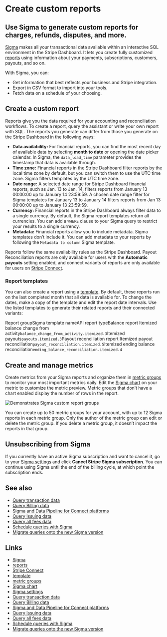 # Create custom reports

## Use Sigma to generate custom reports for charges, refunds, disputes, and more.

[Sigma](https://dashboard.stripe.com/sigma/queries) makes all your transactional
data available within an interactive SQL environment in the Stripe Dashboard. It
lets you create fully customized
[reports](https://docs.stripe.com/stripe-reports) using information about your
payments, subscriptions, customers, payouts, and so on.

With Sigma, you can:

- Get information that best reflects your business and Stripe integration.
- Export in CSV format to import into your tools.
- Fetch data on a schedule of your choosing.

## Create a custom report

Reports give you the data required for your accounting and reconciliation
workflows. To create a report, query the assistant or write your own report with
SQL. The reports you generate can differ from those you generate on the Stripe
Dashboard in the following ways:

- **Data availability:** For financial reports, you can find the most recent day
of available data by selecting **month to date** or opening the date picker
calendar. In Sigma, the `data_load_time` parameter provides the timestamp that
data is available through.
- **Time zone:** Financial reports in the Stripe Dashboard filter reports by the
local time zone by default, but you can switch them to use the UTC time zone.
Sigma filters templates by the UTC time zone.
- **Date range:** A selected date range for Stripe Dashboard financial reports,
such as Jan. 13 to Jan. 14, filters reports from January 13 00:00:00 up to
January 14 23:59:59. A chosen date range filter for Sigma templates for January
13 to January 14 filters reports from Jan 13 00:00:00 up to January 13 23:59:59.
- **Currency:** Financial reports in the Stripe Dashboard always filter data to
a single currency. By default, the Sigma report templates return all currencies.
You can add a `WHERE` clause to your Sigma query to restrict your results to a
single currency.
- **Metadata:** Financial reports allow you to include metadata. Sigma templates
don’t include it. You can add metadata to your reports by following the
`Metadata to column` Sigma template.

Reports follow the same availability rules as the Stripe Dashboard. Payout
Reconciliation reports are only available for users with the **Automatic
payouts** setting enabled, and connect variants of reports are only available
for users on [Stripe Connect](https://docs.stripe.com/connect).

### Report templates

You can also create a report using a
[template](https://docs.stripe.com/stripe-data/write-queries#templates). By
default, these reports run on the last completed month that all data is
available for. To change the dates, make a copy of the template and edit the
report date intervals. Use the listed templates to generate their related
reports and their connected variants:

Report groupSigma template nameAPI report typeBalance report Itemized balance
change from activity`balance_change_from_activity.itemized.3`Itemized
payouts`payouts.itemized.3`Payout reconciliation report Itemized payout
reconciliation`payout_reconciliation.itemized.5`Itemized ending balance
reconciliation`ending_balance_reconciliation.itemized.4`
## Create and manage metrics

Create metrics from your Sigma reports and organize them in [metric
groups](https://dashboard.stripe.com/custom-metrics) to monitor your most
important metrics daily. Edit the [Sigma
chart](https://docs.stripe.com/stripe-data/write-queries#view-download-query-results)
on your metric to customize the metric preview. Metric groups that don’t have a
chart enabled display the number of rows in the report.

![Demonstrates Sigma custom report
groups](https://b.stripecdn.com/docs-statics-srv/assets/custom-reports.537d49b1fa1765a58d7237cf251d4a01.png)

You can create up to 50 metric groups for your account, with up to 12 Sigma
reports in each metric group. Only the author of the metric group can edit or
delete the metric group. If you delete a metric group, it doesn’t impact the
reports in that group.

## Unsubscribing from Sigma

If you currently have an active Sigma subscription and want to cancel it, go to
your [Sigma settings](https://dashboard.stripe.com/settings/sigma) and click
**Cancel Stripe Sigma subscription**. You can continue using Sigma until the end
of the billing cycle, at which point the subscription ends.

## See also

- [Query transaction
data](https://docs.stripe.com/stripe-data/query-transactions)
- [Query Billing data](https://docs.stripe.com/stripe-data/query-billing-data)
- [Sigma and Data Pipeline for Connect
platforms](https://docs.stripe.com/stripe-data/query-connect-data)
- [Query Issuing data](https://docs.stripe.com/stripe-data/query-issuing-data)
- [Query all fees data](https://docs.stripe.com/stripe-data/query-all-fees-data)
- [Schedule queries with
Sigma](https://docs.stripe.com/stripe-data/schedule-queries)
- [Migrate queries onto the new Sigma
version](https://docs.stripe.com/stripe-data/migrate-queries)

## Links

- [Sigma](https://dashboard.stripe.com/sigma/queries)
- [reports](https://docs.stripe.com/stripe-reports)
- [Stripe Connect](https://docs.stripe.com/connect)
- [template](https://docs.stripe.com/stripe-data/write-queries#templates)
- [metric groups](https://dashboard.stripe.com/custom-metrics)
- [Sigma
chart](https://docs.stripe.com/stripe-data/write-queries#view-download-query-results)
- [Sigma settings](https://dashboard.stripe.com/settings/sigma)
- [Query transaction
data](https://docs.stripe.com/stripe-data/query-transactions)
- [Query Billing data](https://docs.stripe.com/stripe-data/query-billing-data)
- [Sigma and Data Pipeline for Connect
platforms](https://docs.stripe.com/stripe-data/query-connect-data)
- [Query Issuing data](https://docs.stripe.com/stripe-data/query-issuing-data)
- [Query all fees data](https://docs.stripe.com/stripe-data/query-all-fees-data)
- [Schedule queries with
Sigma](https://docs.stripe.com/stripe-data/schedule-queries)
- [Migrate queries onto the new Sigma
version](https://docs.stripe.com/stripe-data/migrate-queries)